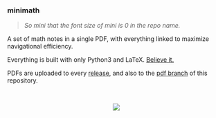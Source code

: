 ### minimath

> _So mini that the font size of mini is 0 in the repo name._

A set of math notes in a single PDF, with everything linked to
maximize navigational efficiency.

Everything is built with only Python3 and LaTeX. [Believe it.][gh-act]

PDFs are uploaded to every [release][latest], and also to the [pdf
branch][pdf] of this repository.

<br>

<p align='center'>
  <img src="https://github.com/nguyenvukhang/math/assets/10664455/7d1f9f8f-8b3d-4e5c-8a4f-cbaa105d8bf8"/>
</p>

[gh-act]: https://github.com/nguyenvukhang/math/blob/main/.github/workflows/ci.yml
[latest]: https://github.com/nguyenvukhang/math/releases/latest
[pdf]: https://github.com/nguyenvukhang/math/tree/pdf
